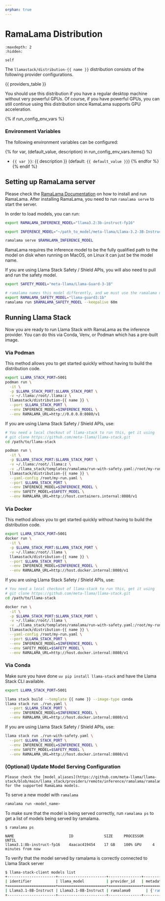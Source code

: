 ```yaml
---
orphan: true
---
```

# RamaLama Distribution

```{toctree}
:maxdepth: 2
:hidden:

self
```

The `llamastack/distribution-{{ name }}` distribution consists of the following provider configurations.

{{ providers_table }}

You should use this distribution if you have a regular desktop machine without very powerful GPUs. Of course, if you have powerful GPUs, you can still continue using this distribution since RamaLama supports GPU acceleration.

{% if run_config_env_vars %}
### Environment Variables

The following environment variables can be configured:

{% for var, (default_value, description) in run_config_env_vars.items() %}
- `{{ var }}`: {{ description }} (default: `{{ default_value }}`)
{% endfor %}
{% endif %}


## Setting up RamaLama server

Please check the [RamaLama Documentation](https://github.com/containers/ramalama) on how to install and run RamaLama. After installing RamaLama, you need to run `ramalama serve` to start the server.

In order to load models, you can run:

```bash
export RAMALAMA_INFERENCE_MODEL="llama3.2:3b-instruct-fp16"

export INFERENCE_MODEL="~/path_to_model/meta-llama/Llama-3.2-3B-Instruct"

ramalama serve $RAMALAMA_INFERENCE_MODEL
```
RamaLama requires the inference model to be the fully qualified path to the model on disk when running on MacOS, on Linux it can just be the model name.

If you are using Llama Stack Safety / Shield APIs, you will also need to pull and run the safety model.

```bash
export SAFETY_MODEL="meta-llama/Llama-Guard-3-1B"

# ramalama names this model differently, and we must use the ramalama name when loading the model
export RAMALAMA_SAFETY_MODEL="llama-guard3:1b"
ramalama run $RAMALAMA_SAFETY_MODEL --keepalive 60m
```

## Running Llama Stack

Now you are ready to run Llama Stack with RamaLama as the inference provider. You can do this via Conda, Venv, or Podman which has a pre-built image.

### Via Podman

This method allows you to get started quickly without having to build the distribution code.

```bash
export LLAMA_STACK_PORT=5001
podman run \
  -it \
  -p $LLAMA_STACK_PORT:$LLAMA_STACK_PORT \
  -v ~/.llama:/root/.llama:z \
  llamastack/distribution-{{ name }} \
  --port $LLAMA_STACK_PORT \
  --env INFERENCE_MODEL=$INFERENCE_MODEL \
  --env RAMALAMA_URL=http://0.0.0.0:8080/v1
```

If you are using Llama Stack Safety / Shield APIs, use:

```bash
# You need a local checkout of llama-stack to run this, get it using
# git clone https://github.com/meta-llama/llama-stack.git
cd /path/to/llama-stack

podman run \
  -it \
  -p $LLAMA_STACK_PORT:$LLAMA_STACK_PORT \
  -v ~/.llama:/root/.llama:z \
  -v ./llama_stack/templates/ramalama/run-with-safety.yaml:/root/my-run.yaml:z \
  llamastack/distribution-{{ name }} \
  --yaml-config /root/my-run.yaml \
  --port $LLAMA_STACK_PORT \
  --env INFERENCE_MODEL=$INFERENCE_MODEL \
  --env SAFETY_MODEL=$SAFETY_MODEL \
  --env RAMALAMA_URL=http://host.containers.internal:8080/v1
```

### Via Docker

This method allows you to get started quickly without having to build the distribution code.

```bash
export LLAMA_STACK_PORT=5001
docker run \
  -it \
  -p $LLAMA_STACK_PORT:$LLAMA_STACK_PORT \
  -v ~/.llama:/root/.llama \
  llamastack/distribution-{{ name }} \
  --port $LLAMA_STACK_PORT \
  --env INFERENCE_MODEL=$INFERENCE_MODEL \
  --env RAMALAMA_URL=http://host.docker.internal:8080/v1
```

If you are using Llama Stack Safety / Shield APIs, use:

```bash
# You need a local checkout of llama-stack to run this, get it using
# git clone https://github.com/meta-llama/llama-stack.git
cd /path/to/llama-stack

docker run \
  -it \
  -p $LLAMA_STACK_PORT:$LLAMA_STACK_PORT \
  -v ~/.llama:/root/.llama \
  -v ./llama_stack/templates/ramalama/run-with-safety.yaml:/root/my-run.yaml \
  llamastack/distribution-{{ name }} \
  --yaml-config /root/my-run.yaml \
  --port $LLAMA_STACK_PORT \
  --env INFERENCE_MODEL=$INFERENCE_MODEL \
  --env SAFETY_MODEL=$SAFETY_MODEL \
  --env RAMALAMA_URL=http://host.docker.internal:8080/v1
```

### Via Conda

Make sure you have done `uv pip install llama-stack` and have the Llama Stack CLI available.

```bash
export LLAMA_STACK_PORT=5001

llama stack build --template {{ name }} --image-type conda
llama stack run ./run.yaml \
  --port $LLAMA_STACK_PORT \
  --env INFERENCE_MODEL=$INFERENCE_MODEL \
  --env RAMALAMA_URL=http://host.docker.internal:8080/v1
```

If you are using Llama Stack Safety / Shield APIs, use:

```bash
llama stack run ./run-with-safety.yaml \
  --port $LLAMA_STACK_PORT \
  --env INFERENCE_MODEL=$INFERENCE_MODEL \
  --env SAFETY_MODEL=$SAFETY_MODEL \
  --env RAMALAMA_URL=http://host.docker.internal:8080/v1
```


### (Optional) Update Model Serving Configuration

```{note}
Please check the [model_aliases](https://github.com/meta-llama/llama-stack/blob/main/llama_stack/providers/remote/inference/ramalama/ramalama.py#L45) for the supported RamaLama models.
```

To serve a new model with `ramalama`
```bash
ramalama run <model_name>
```

To make sure that the model is being served correctly, run `ramalama ps` to get a list of models being served by ramalama.
```
$ ramalama ps

NAME                         ID              SIZE     PROCESSOR    UNTIL
llama3.1:8b-instruct-fp16    4aacac419454    17 GB    100% GPU     4 minutes from now
```

To verify that the model served by ramalama is correctly connected to Llama Stack server
```bash
$ llama-stack-client models list
+----------------------+----------------------+---------------+-----------------------------------------------+
| identifier           | llama_model          | provider_id   | metadata                                      |
+======================+======================+===============+===============================================+
| Llama3.1-8B-Instruct | Llama3.1-8B-Instruct | ramalama0       | {'ramalama_model': 'llama3.1:8b-instruct-fp16'} |
+----------------------+----------------------+---------------+-----------------------------------------------+
```
